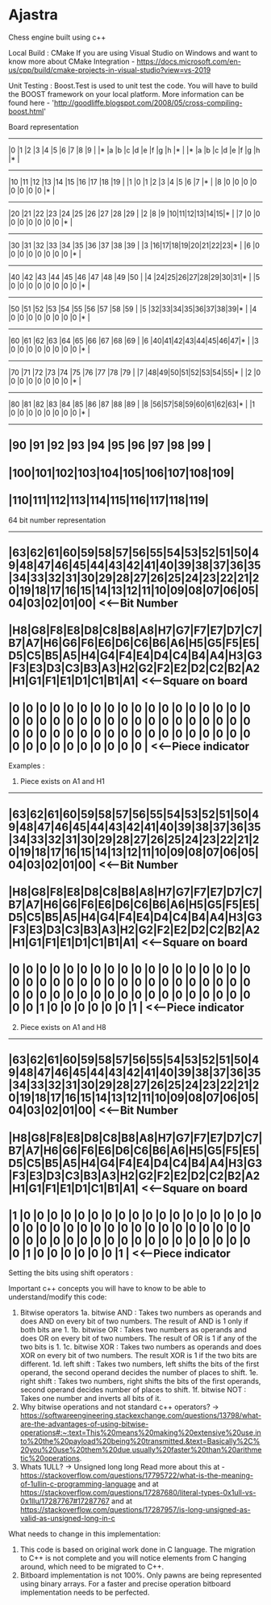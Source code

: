 # Ajastra
Chess engine built using c++


Local Build :
CMake
If you are using Visual Studio on Windows and want to know more about CMake Integration - https://docs.microsoft.com/en-us/cpp/build/cmake-projects-in-visual-studio?view=vs-2019

Unit Testing :
Boost.Test is used to unit test the code. You will have to build the BOOST framework on your local platform. More information can be found here - 'http://goodliffe.blogspot.com/2008/05/cross-compiling-boost.html'


Board representation



________________________________________       _______________________________         ______________________________
|0  |1  |2  |3  |4  |5  |6  |7  |8  |9  |      |* |a |b |c |d |e |f |g |h |* |         |* |a |b |c |d |e |f |g |h |* |
-----------------------------------------      -------------------------------         -------------------------------
|10 |11 |12 |13 |14 |15 |16 |17 |18 |19 |      |1 |0 |1 |2 |3 |4 |5 |6 |7 |* |         |8 |0 |0 |0 |0 |0 |0 |0 |0 |* |
----------------------------------------      -------------------------------         -------------------------------
|20 |21 |22 |23 |24 |25 |26 |27 |28 |29 |      |2 |8 |9 |10|11|12|13|14|15|* |         |7 |0 |0 |0 |0 |0 |0 |0 |0 |* |
-----------------------------------------      -------------------------------         -------------------------------
|30 |31 |32 |33 |34 |35 |36 |37 |38 |39 |      |3 |16|17|18|19|20|21|22|23|* |         |6 |0 |0 |0 |0 |0 |0 |0 |0 |* |
-----------------------------------------      -------------------------------         -------------------------------
|40 |42 |43 |44 |45 |46 |47 |48 |49 |50 |      |4 |24|25|26|27|28|29|30|31|* |         |5 |0 |0 |0 |0 |0 |0 |0 |0 |* |
-----------------------------------------      -------------------------------         -------------------------------
|50 |51 |52 |53 |54 |55 |56 |57 |58 |59 |      |5 |32|33|34|35|36|37|38|39|* |         |4 |0 |0 |0 |0 |0 |0 |0 |0 |* |
-----------------------------------------      -------------------------------         -------------------------------
|60 |61 |62 |63 |64 |65 |66 |67 |68 |69 |      |6 |40|41|42|43|44|45|46|47|* |         |3 |0 |0 |0 |0 |0 |0 |0 |0 |* |
-----------------------------------------      -------------------------------         -------------------------------
|70 |71 |72 |73 |74 |75 |76 |77 |78 |79 |      |7 |48|49|50|51|52|53|54|55|* |         |2 |0 |0 |0 |0 |0 |0 |0 |0 |* |
-----------------------------------------      -------------------------------         -------------------------------
|80 |81 |82 |83 |84 |85 |86 |87 |88 |89 |      |8 |56|57|58|59|60|61|62|63|* |         |1 |0 |0 |0 |0 |0 |0 |0 |0 |* |
-----------------------------------------      -------------------------------         -------------------------------
|90 |91 |92 |93 |94 |95 |96 |97 |98 |99 |                                                                             
-----------------------------------------                                                                             
|100|101|102|103|104|105|106|107|108|109|                                                                             
-----------------------------------------                                                                             
|110|111|112|113|114|115|116|117|118|119|
-----------------------------------------













64 bit number representation



-------------------------------------------------------------------------------------------------------------------------------------------------------------------------------------------------
|63|62|61|60|59|58|57|56|55|54|53|52|51|50|49|48|47|46|45|44|43|42|41|40|39|38|37|36|35|34|33|32|31|30|29|28|27|26|25|24|23|22|21|20|19|18|17|16|15|14|13|12|11|10|09|08|07|06|05|04|03|02|01|00|           <<--Bit Number
-------------------------------------------------------------------------------------------------------------------------------------------------------------------------------------------------
|H8|G8|F8|E8|D8|C8|B8|A8|H7|G7|F7|E7|D7|C7|B7|A7|H6|G6|F6|E6|D6|C6|B6|A6|H5|G5|F5|E5|D5|C5|B5|A5|H4|G4|F4|E4|D4|C4|B4|A4|H3|G3|F3|E3|D3|C3|B3|A3|H2|G2|F2|E2|D2|C2|B2|A2|H1|G1|F1|E1|D1|C1|B1|A1|           <<--Square on board
-------------------------------------------------------------------------------------------------------------------------------------------------------------------------------------------------
|0 |0 |0 |0 |0 |0 |0 |0 |0 |0 |0 |0 |0 |0 |0 |0 |0 |0 |0 |0 |0 |0 |0 |0 |0 |0 |0 |0 |0 |0 |0 |0 |0 |0 |0 |0 |0 |0 |0 |0 |0 |0 |0 |0 |0 |0 |0 |0 |0 |0 |0 |0 |0 |0 |0 |0 |0 |0 |0 |0 |0 |0 |0 |0 |           <<--Piece indicator
-------------------------------------------------------------------------------------------------------------------------------------------------------------------------------------------------

Examples :
1. Piece exists on A1 and H1
-------------------------------------------------------------------------------------------------------------------------------------------------------------------------------------------------
|63|62|61|60|59|58|57|56|55|54|53|52|51|50|49|48|47|46|45|44|43|42|41|40|39|38|37|36|35|34|33|32|31|30|29|28|27|26|25|24|23|22|21|20|19|18|17|16|15|14|13|12|11|10|09|08|07|06|05|04|03|02|01|00|           <<--Bit Number
-------------------------------------------------------------------------------------------------------------------------------------------------------------------------------------------------
|H8|G8|F8|E8|D8|C8|B8|A8|H7|G7|F7|E7|D7|C7|B7|A7|H6|G6|F6|E6|D6|C6|B6|A6|H5|G5|F5|E5|D5|C5|B5|A5|H4|G4|F4|E4|D4|C4|B4|A4|H3|G3|F3|E3|D3|C3|B3|A3|H2|G2|F2|E2|D2|C2|B2|A2|H1|G1|F1|E1|D1|C1|B1|A1|           <<--Square on board
-------------------------------------------------------------------------------------------------------------------------------------------------------------------------------------------------
|0 |0 |0 |0 |0 |0 |0 |0 |0 |0 |0 |0 |0 |0 |0 |0 |0 |0 |0 |0 |0 |0 |0 |0 |0 |0 |0 |0 |0 |0 |0 |0 |0 |0 |0 |0 |0 |0 |0 |0 |0 |0 |0 |0 |0 |0 |0 |0 |0 |0 |0 |0 |0 |0 |0 |0 |1 |0 |0 |0 |0 |0 |0 |1 |           <<--Piece indicator
-------------------------------------------------------------------------------------------------------------------------------------------------------------------------------------------------

2. Piece exists on A1 and H8
-------------------------------------------------------------------------------------------------------------------------------------------------------------------------------------------------
|63|62|61|60|59|58|57|56|55|54|53|52|51|50|49|48|47|46|45|44|43|42|41|40|39|38|37|36|35|34|33|32|31|30|29|28|27|26|25|24|23|22|21|20|19|18|17|16|15|14|13|12|11|10|09|08|07|06|05|04|03|02|01|00|           <<--Bit Number
-------------------------------------------------------------------------------------------------------------------------------------------------------------------------------------------------
|H8|G8|F8|E8|D8|C8|B8|A8|H7|G7|F7|E7|D7|C7|B7|A7|H6|G6|F6|E6|D6|C6|B6|A6|H5|G5|F5|E5|D5|C5|B5|A5|H4|G4|F4|E4|D4|C4|B4|A4|H3|G3|F3|E3|D3|C3|B3|A3|H2|G2|F2|E2|D2|C2|B2|A2|H1|G1|F1|E1|D1|C1|B1|A1|           <<--Square on board
-------------------------------------------------------------------------------------------------------------------------------------------------------------------------------------------------
|1 |0 |0 |0 |0 |0 |0 |0 |0 |0 |0 |0 |0 |0 |0 |0 |0 |0 |0 |0 |0 |0 |0 |0 |0 |0 |0 |0 |0 |0 |0 |0 |0 |0 |0 |0 |0 |0 |0 |0 |0 |0 |0 |0 |0 |0 |0 |0 |0 |0 |0 |0 |0 |0 |0 |0 |1 |0 |0 |0 |0 |0 |0 |1 |           <<--Piece indicator
-------------------------------------------------------------------------------------------------------------------------------------------------------------------------------------------------


Setting the bits using shift operators : 










Important c++ concepts you will have to know to be able to understand/modify this code:
1. Bitwise operators
	1a. bitwise AND : Takes two numbers as operands and does AND on every bit of two numbers. The result of AND is 1 only if both bits are 1.
	1b. bitwise OR : Takes two numbers as operands and does OR on every bit of two numbers. The result of OR is 1 if any of the two bits is 1.
	1c. bitwise XOR : Takes two numbers as operands and does XOR on every bit of two numbers. The result XOR is 1 if the two bits are different.
	1d. left shift : Takes two numbers, left shifts the bits of the first operand, the second operand decides the number of places to shift.
	1e. right shift : Takes two numbers, right shifts the bits of the first operands, second operand decides number of places to shift.
	1f. bitwise NOT : Takes one number and inverts all bits of it.
2. Why bitwise operations and not standard c++ operators?
-> https://softwareengineering.stackexchange.com/questions/13798/what-are-the-advantages-of-using-bitwise-operations#:~:text=This%20means%20making%20extensive%20use,into%20the%20payload%20being%20transmitted.&text=Basically%2C%20you%20use%20them%20due,usually%20faster%20than%20arithmetic%20operations.
3. Whats 1ULL?
-> Unsigned long long
Read more about this at - https://stackoverflow.com/questions/17795722/what-is-the-meaning-of-1ullin-c-programming-language
and at https://stackoverflow.com/questions/17287680/literal-types-0x1ull-vs-0x1llu/17287767#17287767
and at https://stackoverflow.com/questions/17287957/is-long-unsigned-as-valid-as-unsigned-long-in-c



What needs to change in this implementation:
1. This code is based on original work done in C language. The migration to C++ is
not complete and you will notice elements from C hanging around, which need to be
migrated to C++.
2. Bitboard implementation is not 100%. Only pawns are being represented using binary
arrays. For a faster and precise operation bitboard implementation needs to be perfected.

